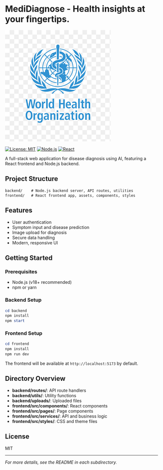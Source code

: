 # MediDiagnose - Health insights at your fingertips.

![App Screenshot](frontend/public/assets/who.png)

[![License: MIT](https://img.shields.io/badge/License-MIT-yellow.svg)](LICENSE)
[![Node.js](https://img.shields.io/badge/Node.js-18%2B-brightgreen)](https://nodejs.org/)
[![React](https://img.shields.io/badge/React-18%2B-blue)](https://react.dev/)

A full-stack web application for disease diagnosis using AI, featuring a React frontend and Node.js backend.

## Project Structure

```
backend/    # Node.js backend server, API routes, utilities
frontend/   # React frontend app, assets, components, styles
```

## Features
- User authentication
- Symptom input and disease prediction
- Image upload for diagnosis
- Secure data handling
- Modern, responsive UI

## Getting Started

### Prerequisites
- Node.js (v18+ recommended)
- npm or yarn

### Backend Setup
```powershell
cd backend
npm install
npm start
```

### Frontend Setup
```powershell
cd frontend
npm install
npm run dev
```

The frontend will be available at `http://localhost:5173` by default.

## Directory Overview
- **backend/routes/**: API route handlers
- **backend/utils/**: Utility functions
- **backend/uploads/**: Uploaded files
- **frontend/src/components/**: React components
- **frontend/src/pages/**: Page components
- **frontend/src/services/**: API and business logic
- **frontend/src/styles/**: CSS and theme files

## License
MIT

---

*For more details, see the README in each subdirectory.*
